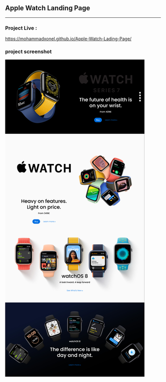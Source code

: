 ## Apple Watch Landing Page

---

### Project Live :
https://mohammadxonel.github.io/Apple-Watch-Lading-Page/

### project screenshot
![](https://github.com/mohammadxonel/Apple-Watch-Lading-Page/blob/main/screenshot.png)
